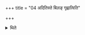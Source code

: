 +++
title = "04 अदितिस्ते बिलङ् गृह्णात्विति"

+++

<details><summary>थिते</summary>

अदितिस्ते बिलं गृह्णात्विति वेणुपर्वणा बिलं करोति ४
</details>
